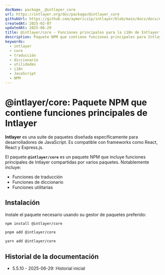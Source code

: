 ```yaml
---
docName: package__@intlayer_core
url: https://intlayer.org/doc/package/@intlayer_core
githubUrl: https://github.com/aymericzip/intlayer/blob/main/docs/docs/es/packages/@intlayer/core/index.md
createdAt: 2025-02-07
updatedAt: 2025-06-29
title: @intlayer/core - Funciones principales para la i18n de Intlayer
description: Paquete NPM que contiene funciones principales para Intlayer, incluyendo funciones de traducción, funciones de diccionario y funciones utilitarias para internacionalización.
keywords:
  - intlayer
  - core
  - traducción
  - diccionario
  - utilidades
  - i18n
  - JavaScript
  - NPM
---
```


# @intlayer/core: Paquete NPM que contiene funciones principales de Intlayer

**Intlayer** es una suite de paquetes diseñada específicamente para desarrolladores de JavaScript. Es compatible con frameworks como React, React y Express.js.

El paquete **`@intlayer/core`** es un paquete NPM que incluye funciones principales de Intlayer compartidas por varios paquetes. Notablemente incluye:

- Funciones de traducción
- Funciones de diccionario
- Funciones utilitarias

## Instalación

Instale el paquete necesario usando su gestor de paquetes preferido:

```bash packageManager="npm"
npm install @intlayer/core
```

```bash packageManager="pnpm"
pnpm add @intlayer/core
```

```bash packageManager="yarn"
yarn add @intlayer/core
```

## Historial de la documentación

- 5.5.10 - 2025-06-29: Historial inicial
